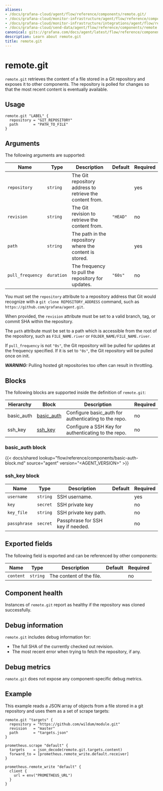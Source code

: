 ```yaml
---
aliases:
- /docs/grafana-cloud/agent/flow/reference/components/remote.git/
- /docs/grafana-cloud/monitor-infrastructure/agent/flow/reference/components/remote.git/
- /docs/grafana-cloud/monitor-infrastructure/integrations/agent/flow/reference/components/remote.git/
- /docs/grafana-cloud/send-data/agent/flow/reference/components/remote.git/
canonical: gits://grafana.com/docs/agent/latest/flow/reference/components/remote.git/
description: Learn about remote.git
title: remote.git
---
```


# remote.git

`remote.git` retrieves the content of a file stored in a Git repository and exposes it to other components. The repository
is polled for changes so that the most recent content is eventually available.

## Usage

```river
remote.git "LABEL" {
  repository = "GIT_REPOSITORY"
  path       = "PATH_TO_FILE"
}
```

## Arguments

The following arguments are supported:

Name | Type | Description | Default | Required
---- | ---- | ----------- | ------- | --------
`repository` | `string` | The Git repository address to retrieve the content from. | | yes
`revision` | `string` | The Git revision to retrieve the content from. | `"HEAD"` | no
`path` | `string` | The path in the repository where the content is stored. | | yes
`pull_frequency` | `duration` | The frequency to pull the repository for updates. | `"60s"` | no

You must set the `repository` attribute to a repository address that Git would recognize
with a `git clone REPOSITORY_ADDRESS` command, such as `https://github.com/grafana/agent.git`.

When provided, the `revision` attribute must be set to a valid branch, tag, or
commit SHA within the repository.

The `path` attribute must be set to a path which is accessible from the root of
the repository, such as `FILE_NAME.river` or `FOLDER_NAME/FILE_NAME.river`.

If `pull_frequency` is not `"0s"`, the Git repository will be pulled for
updates at the frequency specified. If it is set to `"0s"`, the Git repository will be pulled once on init.

**_WARNING:_** Pulling hosted git repositories too often can result in throttling.

## Blocks

The following blocks are supported inside the definition of `remote.git`:

Hierarchy        | Block      | Description | Required
---------------- | ---------- | ----------- | --------
basic_auth | [basic_auth][] | Configure basic_auth for authenticating to the repo. | no
ssh_key | [ssh_key][] | Configure a SSH Key for authenticating to the repo. | no

[basic_auth]: #basic_auth-block
[ssh_key]: #ssh_key-block

### basic_auth block

{{< docs/shared lookup="flow/reference/components/basic-auth-block.md" source="agent" version="<AGENT_VERSION>" >}}

### ssh_key block

Name | Type | Description | Default | Required
---- | ---- | ----------- | ------- | --------
`username`  | `string` | SSH username. | | yes
`key`       | `secret` | SSH private key | | no
`key_file`  | `string` | SSH private key path. | | no
`passphrase` | `secret` | Passphrase for SSH key if needed. | | no

## Exported fields

The following field is exported and can be referenced by other components:

Name | Type | Description | Default | Required
---- | ---- | ----------- | ------- | --------
`content` | `string` | The content of the file. | | no

## Component health

Instances of `remote.git` report as healthy if the repository was cloned successfully.

## Debug information

`remote.git` includes debug information for:

* The full SHA of the currently checked out revision.
* The most recent error when trying to fetch the repository, if any.

## Debug metrics

`remote.git` does not expose any component-specific debug metrics.

## Example

This example reads a JSON array of objects from a file stored in a git repository and uses them as a
set of scrape targets:

```river
remote.git "targets" {
  repository = "https://github.com/wildum/module.git"
  revision   = "master"
  path       = "targets.json"
}

prometheus.scrape "default" {
  targets    = json_decode(remote.git.targets.content)
  forward_to = [prometheus.remote_write.default.receiver]
}

prometheus.remote_write "default" {
  client {
    url = env("PROMETHEUS_URL")
  }
}
```
